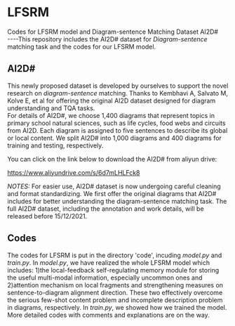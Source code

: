 # LFSRM
Codes for LFSRM model and Diagram-sentence Matching Dataset AI2D#  
----This repository includes the AI2D# dataset for *Diagram-sentence* matching task and the codes for our LFSRM model.

## AI2D#
This newly proposed dataset is developed by ourselves to support the novel research on *diagram-sentence* matching. Thanks to Kembhavi A, Salvato M, Kolve E, et al for offering the original AI2D dataset designed for diagram understanding and TQA tasks.   
For details of AI2D#, we choose 1,400 diagrams that represent topics in primary school natural sciences, such as life cycles, food webs and circuits from AI2D. Each diagram is assigned to five sentences to describe its global or local content. We split AI2D# into 1,000 diagrams and 400 diagrams for training and testing, respectively. 
 
You can click on the link below to download the AI2D# from aliyun drive:
 
https://www.aliyundrive.com/s/6d7mLHLFck8

*NOTES:* For easier use, AI2D# dataset is now undergoing careful cleaning and format standardizing. We first offer the original diagrams that AI2D# includes for better understanding the diagram-sentence matching task. The full AI2D# dataset, including the annotation and work details, will be released before 15/12/2021.

## Codes
The codes for LFSRM is put in the directory 'code', incuding *model.py* and *train.py*. In *model.py*, we have realized the whole LFSRM model which includes: 1)the local-feedback self-regulating memory module for storing the useful multi-modal information, especially uncommon ones and 2)attention mechanism on local fragments and strengthening measures on sentence-to-diagram alignment direction. These two effectively overcome the serious few-shot content problem and incomplete description problem in diagrams, respectively. In *train.py*, we showed how we trained the model. More detailed codes with comments and explanations are on the way.
